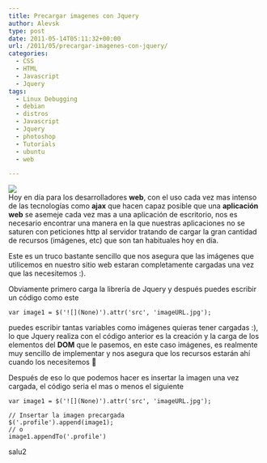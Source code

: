 ```yaml
---
title: Precargar imagenes con Jquery
author: Alevsk
type: post
date: 2011-05-14T05:11:32+00:00
url: /2011/05/precargar-imagenes-con-jquery/
categories:
  - CSS
  - HTML
  - Javascript
  - Jquery
tags:
  - Linux Debugging
  - debian
  - distros
  - Javascript
  - Jquery
  - photoshop
  - Tutorials
  - ubuntu
  - web

---
```

[![](/images/jquery-javascript-library.jpg)](http://www.alevsk.com/2011/05/precargar-imagenes-con-jquery/jquery-javascript-library/)  
Hoy en día para los desarrolladores **web**, con el uso cada vez mas intenso de las tecnologías como **ajax** que hacen capaz posible que una **aplicación web** se asemeje cada vez mas a una aplicación de escritorio, nos es necesario encontrar una manera en la que nuestras aplicaciones no se saturen con peticiones http al servidor tratando de cargar la gran cantidad de recursos (imágenes, etc) que son tan habituales hoy en día.

Este es un truco bastante sencillo que nos asegura que las imágenes que utilicemos en nuestro sitio web estaran completamente cargadas una vez que las necesitemos :).

Obviamente primero carga la librería de Jquery y después puedes escribir un código como este

```GDScript
var image1 = $('![](None)').attr('src', 'imageURL.jpg');

```

puedes escribir tantas variables como imágenes quieras tener cargadas :), lo que Jquery realiza con el código anterior es la creación y la carga de los elementos del **DOM** que le pasemos, en este caso imágenes, es realmente muy sencillo de implementar y nos asegura que los recursos estarán ahí cuando los necesitemos 🙂

Después de eso lo que podemos hacer es insertar la imagen una vez cargada, el código seria el mas o menos el siguiente

```GDScript
var image1 = $('![](None)').attr('src', 'imageURL.jpg');

// Insertar la imagen precargada
$('.profile').append(image1);
// o
image1.appendTo('.profile')

```

salu2
